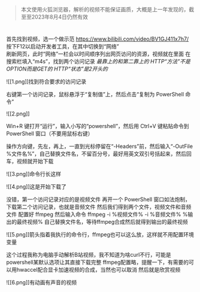 > 本文使用火狐浏览器，解析的视频不能保证画质，大概是上一年发现的，截至至2023年8月4日仍然有效  
#
首先找到视频，选一个做示范 https://www.bilibili.com/video/BV1GJ411x7h7/  
按下F12以启动开发者工具，在其中切换到“网络”  
刷新网页，此时“网络”一栏会以时间顺序列出网页访问的资源，视频就在里面
在搜索栏填入“m4s”，找到两个访问记录
_最靠上的和第二靠上的_
_HTTP“方法”不是OPTION而是GET的_
_HTTP“状态”是2开头的_

![[1.png]]找到符合要求的访问记录

右键第一个访问记录，鼠标悬浮于“复制值”上，然后点击“复制为 PowerShell 命令”

![[2.png]]

Win+R 键打开“运行”，输入小写的“powershell”，然后用 Ctrl+V 键粘贴命令到 PowerShell 窗口（不要用鼠标右键）

操作方向键，先左，再上，一直到光标停留在“-Headers”前，然后输入“-OutFile %文件名%”，自己替换文件名，不留百分号，最好用英文双引号括起来，然后回车，视频就开始下载

![[3.png]]命令行长这样

![[4.png]]这是开始下载了

没错，第一个访问记录对应的是视频文件
再开一个 PowerShell 窗口如法炮制，下载第二个访问记录，也就是音频文件
然后我们得到两个文件，视频文件和音频文件
配置好 ffmpeg 然后输入命令 ffmpeg -i %视频文件% -i %音频文件% %输出的最终视频%
自己替换文件名，等待ffmpeg合成然后就得到输出的最终视频

![[5.png]]箭头指着我执行的命令行，ffmpeg也可以这么放，这样就不用配置环境变量

这个过程我称为电脑手动解析B站视频，我不知道为啥curl不行，可能是powershell某默认选项让其直接下载完整
ffmpeg配置略，提醒一下，有需要的可以用hwaccel配合显卡加速视频的合成，当然也可以取消
然后就是欣赏视频

![[6.png]]有动画有声音的视频